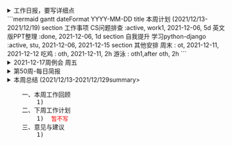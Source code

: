 <details>
    <summary>工作日报，要写详细点</summary>
    <pre>
    	<font size=4 color=red>
    	1.具体解决了什么问题，如何解决的，联系了哪些人，结论是什么？有什么收获。
		2.工作日报可以作为经验教训，可查证。
		3.不能在采用teambition以往的方式进行。
    	4.如要记录其他事情，以事项的形式进行
		5.每天一则，可以把任何事情都列为工作
		6.每周末进行总结（周报）并归档
		7.每月进行总结（月报）
		8.主要以事项为主，若有想法或者情绪，可通过括号备注的方式
		9.简洁明了，每项不超过20字
		10.每日总结问题点，工作上的，沟通上的，可以优化的点
		11.真实有效，即便是与人聊天，发呆也要如实记录，方便统计时间的花销
		</font>
	</pre>
</details>
```mermaid
gantt
        dateFormat  YYYY-MM-DD
        title 本周计划 (2021/12/13-2021/12/19)
        section 工作事项
			CS问题排查 :active, work1, 2021-12-06, 5d
			英文版PPT整理 :done, 2021-12-06, 1d
        section 自我提升
   			学习python-django :active, stu, 2021-12-06, 2021-12-15
        section 其他安排
        	周末 : ot, 2021-12-11, 2021-12-12
			吃鸡 : oth, 2021-12-11, 2h
			游泳 : oth1,after oth, 2h
```

<details>
    <summary>2021-12-17周例会 周五</summary>
    <pre>
    <p>L2小组：</p>
    	1.	CS问题：yuu、还款问题、digsign体验不好，开户难；
    	2.	用一页PPT说明客户咨询及投诉的十大问题；
    	3.	单核CPU100%报警的问题；
    	4.	数据统计的事情，单独的会说一下就好了；做一次PPT，以后每周修改数据；
    	5.	问题多的系统分布，是否系统有可以改进的地方；
    	6.	SGM材料准备好，与运维在会议上对齐，然后修改配置；
    	7.	L2的jira空间，已经完成；
    <p>环境小组：</p>
    	1.	无上线事项；
    	2.	日常：UAT账户授权、代码扫描，2.0sprint3部署，加一个总未关闭数；
    	3.	任务是建在jira上的；
    </pre>
</details>



<details>
    <summary>第50周-每日简报</summary>
    <pre>
BH500193 工作简报
	0.今日计划：
        0.1	<font size=3 color=green>跟踪今日新增及历史CS问题；</font>
        0.2	<font size=3 color=green>更新SGM指标介绍PPT；</font>
	1.日常工作
        1.1	跟踪今日18个CS问题；
        1.2	排查yuu积分、月结单、支付收不到3DS验证码等问题；
        1.3	跟进回复历史问题；
        1.4	采集生产环境指标、修改SGM指标介绍PPT(加班事项);
    2.其他安排：	
        2.1	
    3.改进意见：
        3.1	<font size=3 color=red>晚上加班效率特别低、保证效率</font>
<br>BH500294 工作简报
	0.今日计划：
        0.1	<font size=3 color=green>发出SGM指标介绍PPT1.0</font>
        0.2	<font size=3 color=green>邮件数据模板优化</font>
	1.日常工作
        1.1	更新IM问题及统计；
        1.2	整理外发邮件(tutuka/中移动)数据模板；
        1.3	优化PPT1.0并同Team与领导讲解；
        1.4	跟踪今日CS问题及历史CS问题回复；
    2.其他安排：	
        2.1	
    3.改进意见：
        3.1	
<br>BH500395 工作简报
	0.今日计划：
        0.1	<font size=3 color=green>跟进、更新CS问题处理情况；</font>
        0.2	<font size=3 color=green>更新一版PPT</font>
        0.3	<font size=3 color=green>测试邮件的参数报警机制</font>
	1.日常工作
        1.1	跟进历史CS问题，处理新增问题；
        1.2	分析本月新增用户趋势，预测年度L3用户总数；
        1.3	回复CS问题(加班事项)；
        1.4	修改PPT并发送(加班事项)；
    2.其他安排：	
        2.1	
    3.改进意见：
        3.1	
<br>BH500496 工作简报
	0.今日计划：
        0.1	SGM监控指标PPT修改；
        0.2	生产问题查看；
        0.3	周报数据统计；
        0.4	分享会数据整理；
	1.日常工作
        1.1	完成SGM监控指标介绍PPT修改；
        1.2	统计周报及核心数据收集；
        1.3	周四会议的数据分享整理，待改进；
    2.其他安排：	
        2.1	
    3.改进意见：
        3.1	
<br>BH500597 工作简报
	0.今日计划：
        0.1	
	1.日常工作
        1.1	完成了PPT的初版最后一次修改；
        1.2	生产问题同步跟进了一下；
    2.其他安排：	
        2.1	
    3.改进意见：
        3.1	超级没有状态的一天，前面连续两天加到10.30以后，很累；
        3.2	注意调节，如何提高白天效率；
<br><font size=3 color=green>BH500698M 工作简报（加班）</font>
	0.今日计划：
        0.1	
	1.日常工作
        1.1	晨跑5公里；
        1.2	看电影
        1.3	约老同学；
        1.4	打游戏；
    2.其他安排：	
        2.1	
    3.改进意见：
        3.1	
<br><font size=3 color=green>BH500799M 工作简报</font>
	0.今日计划：
        0.1	
	1.日常工作
        1.1	爬山；
        1.2	约饭；
    2.其他安排：	
        2.1	
    3.改进意见：
        3.1	
</pre>
</details>







<details>
    <summary>本周总结 (2021/12/13-2021/12/129summary>
    <pre>
    一、本周工作回顾
		1)
	二、下周工作计划
		1)	<font size=3 color=red>暂不写</font>
	三、意见与建议
		1)
	</pre>
</details>
